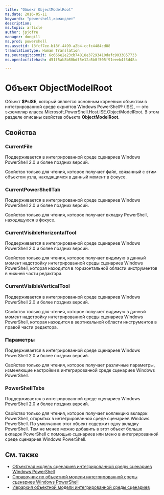 ```yaml
---
title: "Объект ObjectModelRoot"
ms.date: 2016-05-11
keywords: "powershell,командлет"
description: 
ms.topic: article
author: jpjofre
manager: dongill
ms.prod: powershell
ms.assetid: 13fcf7ee-b18f-4499-a2b4-ccfc4484cd88
translationtype: Human Translation
ms.sourcegitcommit: 6c666e2e23cb74818e37293410dafc9033057733
ms.openlocfilehash: d51f5ab8b80bdf5e12a5b0f505f91eeeb4f3d48a

---
```


# Объект ObjectModelRoot
  Объект **$PsISE**, который является основным корневым объектом в интегрированной среде скриптов Windows PowerShell® (ISE), — это экземпляр класса Microsoft.PowerShell.Host.ISE.ObjectModelRoot. В этом разделе описаны свойства объекта **ObjectModelRoot**.

## Свойства

### CurrentFile
  Поддерживается в интегрированной среде сценариев Windows PowerShell 2.0 и более поздних версий. 

 Свойство только для чтения, которое получает файл, связанный с этим объектом узла, находящимся в данный момент в фокусе.

### CurrentPowerShellTab
  Поддерживается в интегрированной среде сценариев Windows PowerShell 2.0 и более поздних версий. 

 Свойство только для чтения, которое получает вкладку PowerShell, находящуюся в фокусе.

### CurrentVisibleHorizontalTool
  Поддерживается в интегрированной среде сценариев Windows PowerShell 2.0 и более поздних версий. 

 Свойство только для чтения, которое получает видимую в данный момент надстройку интегрированной среды сценариев Windows PowerShell, которая находится в горизонтальной области инструментов в нижней части редактора.

### CurrentVisibleVerticalTool
  Поддерживается в интегрированной среде сценариев Windows PowerShell 2.0 и более поздних версий. 

 Свойство только для чтения, которое получает видимую в данный момент надстройку интегрированной среды сценариев Windows PowerShell, которая находится в вертикальной области инструментов в правой части редактора.

### Параметры
  Поддерживается в интегрированной среде сценариев Windows PowerShell 2.0 и более поздних версий. 

 Свойство только для чтения, которое получает различные параметры, изменяющие настройки в интегрированной среде сценариев Windows PowerShell.

### PowerShellTabs
  Поддерживается в интегрированной среде сценариев Windows PowerShell 2.0 и более поздних версий. 

 Свойство только для чтения, которое получает коллекцию вкладок PowerShell, открытых в интегрированной среде сценариев Windows PowerShell. По умолчанию этот объект содержит одну вкладку PowerShell. Тем не менее можно добавить в этот объект больше вкладок PowerShell с помощью сценариев или меню в интегрированной среде сценариев Windows PowerShell.

## См. также
- [Объектная модель сценариев интегрированной среды сценариев Windows PowerShell](The-Windows-PowerShell-ISE-Scripting-Object-Model.md) 
- [Справочник по объектной модели интегрированной среды сценариев Windows PowerShell](Windows-PowerShell-ISE-Object-Model-Reference.md) 
- [Иерархия объектной модели интегрированной среды сценариев](The-ISE-Object-Model-Hierarchy.md)

  



<!--HONumber=Oct16_HO3-->



